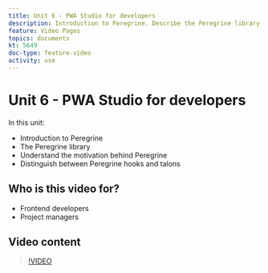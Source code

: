 ```yaml
---
title: Unit 6 - PWA Studio for developers
description: Introduction to Peregrine. Describe the Peregrine library​. Understand the motivation behind Peregrine​. Distinguish between Peregrine hooks and talons. 
feature: Video Pages
topics: documents
kt: 5649
doc-type: feature-video
activity: use
---
```


# Unit 6 - PWA Studio for developers

In this unit:

- Introduction to Peregrine
- The Peregrine library​
- Understand the motivation behind Peregrine​
- Distinguish between Peregrine hooks and talons

## Who is this video for?

- Frontend developers
- Project managers

## Video content

>[!VIDEO](https://video.tv.adobe.com/v/35720?quality=12&learn=on)